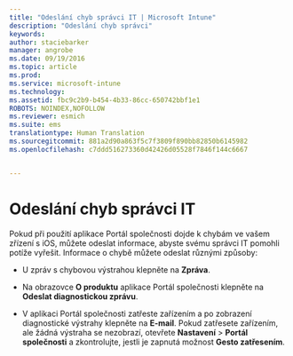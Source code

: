 ```yaml
---
title: "Odeslání chyb správci IT | Microsoft Intune"
description: "Odeslání chyb správci"
keywords: 
author: staciebarker
manager: angrobe
ms.date: 09/19/2016
ms.topic: article
ms.prod: 
ms.service: microsoft-intune
ms.technology: 
ms.assetid: fbc9c2b9-b454-4b33-86cc-650742bbf1e1
ROBOTS: NOINDEX,NOFOLLOW
ms.reviewer: esmich
ms.suite: ems
translationtype: Human Translation
ms.sourcegitcommit: 881a2d90a863f5c7f3809f890bb82850b6145982
ms.openlocfilehash: c7ddd516273360d42426d05528f7846f144c6667


---
```



# Odeslání chyb správci IT

Pokud při použití aplikace Portál společnosti dojde k chybám ve vašem zřízení s iOS, můžete odeslat informace, abyste svému správci IT pomohli potíže vyřešit. Informace o chybě můžete odeslat různými způsoby:

-   U zpráv s chybovou výstrahou klepněte na **Zpráva**.

-   Na obrazovce **O produktu** aplikace Portál společnosti klepněte na **Odeslat diagnostickou zprávu**.

-   V aplikaci Portál společnosti zatřeste zařízením a po zobrazení diagnostické výstrahy klepněte na **E-mail**. Pokud zatřesete zařízením, ale žádná výstraha se nezobrazí, otevřete **Nastavení** &gt; **Portál společnosti** a zkontrolujte, jestli je zapnutá možnost **Gesto zatřesením**.



<!--HONumber=Oct16_HO2-->


